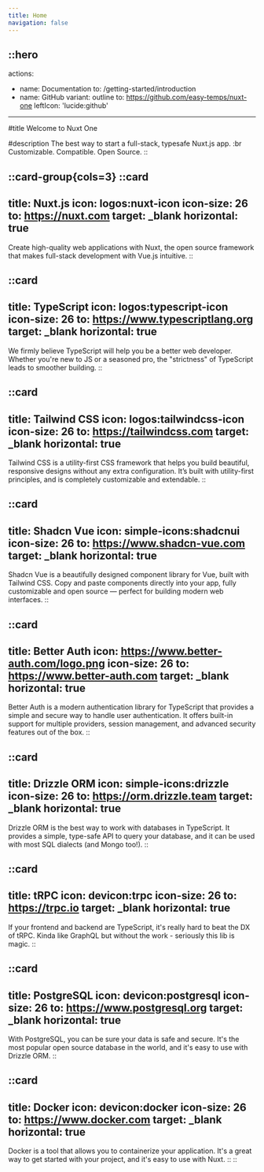 ```yaml
---
title: Home
navigation: false
---
```


::hero
---
actions:
  - name: Documentation
    to: /getting-started/introduction
  - name: GitHub
    variant: outline
    to: https://github.com/easy-temps/nuxt-one
    leftIcon: 'lucide:github'
---

#title
Welcome to Nuxt One

#description
The best way to start a full-stack, typesafe Nuxt.js app. :br Customizable. Compatible. Open Source.
::

::card-group{cols=3}
  ::card
  ---
  title: Nuxt.js
  icon: logos:nuxt-icon
  icon-size: 26
  to: https://nuxt.com
  target: _blank
  horizontal: true
  ---
  Create high-quality web applications with Nuxt, the open source framework that makes full-stack development with Vue.js intuitive.
  ::

  ::card
  ---
  title: TypeScript
  icon: logos:typescript-icon
  icon-size: 26
  to: https://www.typescriptlang.org
  target: _blank
  horizontal: true
  ---
  We firmly believe TypeScript will help you be a better web developer. Whether you're new to JS or a seasoned pro, the "strictness" of TypeScript leads to smoother building.
  ::

  ::card
  ---
  title: Tailwind CSS
  icon: logos:tailwindcss-icon
  icon-size: 26
  to: https://tailwindcss.com
  target: _blank
  horizontal: true
  ---
  Tailwind CSS is a utility-first CSS framework that helps you build beautiful, responsive designs without any extra configuration. It’s built with utility-first principles, and is completely customizable and extendable.
  ::

  ::card
  ---
  title: Shadcn Vue
  icon: simple-icons:shadcnui
  icon-size: 26
  to: https://www.shadcn-vue.com
  target: _blank
  horizontal: true
  ---
  Shadcn Vue is a beautifully designed component library for Vue, built with Tailwind CSS. Copy and paste components directly into your app, fully customizable and open source — perfect for building modern web interfaces.
  ::
  
  ::card
  ---
  title: Better Auth
  icon: https://www.better-auth.com/logo.png
  icon-size: 26
  to: https://www.better-auth.com
  target: _blank
  horizontal: true
  ---
  Better Auth is a modern authentication library for TypeScript that provides a simple and secure way to handle user authentication. It offers built-in support for multiple providers, session management, and advanced security features out of the box.
  ::

  ::card
  ---
  title: Drizzle ORM
  icon: simple-icons:drizzle
  icon-size: 26
  to: https://orm.drizzle.team
  target: _blank
  horizontal: true
  ---
  Drizzle ORM is the best way to work with databases in TypeScript. It provides a simple, type-safe API to query your database, and it can be used with most SQL dialects (and Mongo too!).
  ::

  ::card
  ---
  title: tRPC
  icon: devicon:trpc
  icon-size: 26
  to: https://trpc.io
  target: _blank
  horizontal: true
  ---
  If your frontend and backend are TypeScript, it's really hard to beat the DX of tRPC. Kinda like GraphQL but without the work - seriously this lib is magic.
  ::

  ::card
  ---
  title: PostgreSQL
  icon: devicon:postgresql
  icon-size: 26
  to: https://www.postgresql.org
  target: _blank
  horizontal: true
  ---
  With PostgreSQL, you can be sure your data is safe and secure. It's the most popular open source database in the world, and it's easy to use with Drizzle ORM.
  ::

  ::card
  ---
  title: Docker
  icon: devicon:docker
  icon-size: 26
  to: https://www.docker.com
  target: _blank
  horizontal: true
  ---
  Docker is a tool that allows you to containerize your application. It's a great way to get started with your project, and it's easy to use with Nuxt.
  ::
::
